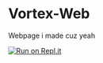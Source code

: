 # Vortex-Web

Webpage i made cuz yeah

[![Run on Repl.it](https://repl.it/badge/github/IzanLarumbe/Vortex-Web)](https://repl.it/github/IzanLarumbe/Vortex-Web)
